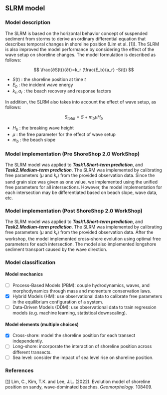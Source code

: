 ## SLRM model
### Model description
The SLRM is based on the horizontal behavior concept of suspended sediment from storms to derive an ordinary differential equation that describes temporal changes in shoreline position (Lim et al. [1]). The SLRM is also improved the model performance by considering the effect of the wave setup on shoreline changes. The model formulation is described as follows:

$$
\frac{∂S(t)}{∂t}=k_r (\frac{E_b}{a_r} -S(t))
$$

- $S(t)$ : the shoreline position at time $t$
- $E_b$ : the incident wave energy
- $k_r,a_r$ : the beach recovery and response factors

In addition, the SLRM also takes into account the effect of wave setup, as follows:

$$
S_{total}=S+m_bμH_b
$$

- $H_b$ : the breaking wave height
- $μ$ : the free parameter for the effect of wave setup
- $m_b$ : the beach slope

### Model implementation (Pre ShoreShop 2.0 WorkShop)
The SLRM model was applied to ***Task1.Short-term prediction***, and ***Task2.Medium-term prediction***. The SLRM was implemented by calibrating free parameters ($μ$ and $k_r$) from the provided observation data. Since the sand grain size was given as one value, we implemented using the unified free parameters for all intersections. However, the model implementation for each intersection may be differentiated based on beach slope, wave data, etc.

### Model implementation (Post ShoreShop 2.0 WorkShop)
The SLRM model was applied to ***Task1.Short-term prediction***, and ***Task2.Medium-term prediction***. The SLRM was implemented by calibrating free parameters ($μ$ and $k_r$) from the provided observation data. After the workshop, the model implemented cross-shore evolution using optimal free parameters for each intersection. The model also implemented longshore sediment transport caused by the wave direction.

### Model classification
#### Model mechanics
- [ ] Process-Based Models (PBM): couple hydrodynamics, waves, and morphodynamics through mass and momentum conservation laws.
- [x] Hybrid Models (HM): use observational data to calibrate free parameters in the equilibrium configuration of a system.
- [ ] Data-Driven Models (DDM): use observational data to train regression models (e.g. machine learning, statistical downscaling).
#### Model elements (multiple choices)
- [x] Cross-shore: model the shoreline position for each transect independently.
- [ ] Long-shore: incorporate the interaction of shoreline position across different transects.
- [ ] Sea level: consider the impact of sea level rise on shoreline position.

### References
[[1](https://doi.org/10.1016/j.coastaleng.2012.11.002)]
Lim, C., Kim, T.K. and Lee, J.L. (2022). Evolution model of shoreline position on sandy, wave-dominated beaches. *Geomorphology*. 108409.
